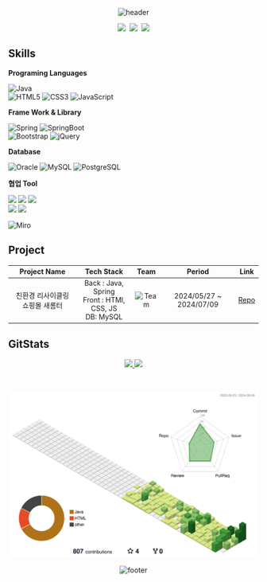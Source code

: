 <div align="center">
  
  ![header](https://capsule-render.vercel.app/api?type=cylinder&color=auto&height=150&section=header&text=🙌Hi!%20I'm%20DaeHyun!🙌&fontSize=50)

</div>

<p align="center">
  <a href="mailto:k.devhyun@gmail.com"><img src="https://img.shields.io/badge/Gmail-d14836?style=flat-square&logo=Gmail&logoColor=white&link=aaz11512@gmail.com"/></a>&nbsp
  <a href="https://dev-foundation.tistory.com/"><img src="https://img.shields.io/badge/Tistory-0000  00?style=flat-square&logo=Tistory&logoColor=white&link=https://dev-foundation.tistory.com"/></a>&nbsp
  <a href="https://www.instagram.com/daenim_/"><img src="https://img.shields.io/badge/Instagram-E4405F?style=flat-square&logo=Instagram&logoColor=white"/></a>
</p>


## Skills

**Programing Languages**

  ![Java](https://img.shields.io/badge/java-%23ED8B00.svg?style=for-the-badge&logo=openjdk&logoColor=white)<br>
  ![HTML5](https://img.shields.io/badge/html5-%23E34F26.svg?style=for-the-badge&logo=html5&logoColor=white)
  ![CSS3](https://img.shields.io/badge/css3-%231572B6.svg?style=for-the-badge&logo=css3&logoColor=white)
  ![JavaScript](https://img.shields.io/badge/javascript-%23323330.svg?style=for-the-badge&logo=javascript&logoColor=%23F7DF1E)

**Frame Work & Library**

![Spring](https://img.shields.io/badge/spring-%236DB33F.svg?style=for-the-badge&logo=spring&logoColor=white)
![SpringBoot](https://img.shields.io/badge/springboot-%236DB33F.svg?style=for-the-badge&logo=springboot&logoColor=white)
<br>
![Bootstrap](https://img.shields.io/badge/bootstrap-%238511FA.svg?style=for-the-badge&logo=bootstrap&logoColor=white)
![jQuery](https://img.shields.io/badge/jquery-%230769AD.svg?style=for-the-badge&logo=jquery&logoColor=white)

**Database**

![Oracle](https://img.shields.io/badge/Oracle-F80000?style=for-the-badge&logo=oracle&logoColor=white)
![MySQL](https://img.shields.io/badge/mysql-4479A1.svg?style=for-the-badge&logo=mysql&logoColor=white)
![PostgreSQL](https://img.shields.io/badge/postgre-4479A1.svg?style=for-the-badge&logo=postgresql&logoColor=white)

**협업 Tool**

<p>
<img src="https://img.shields.io/badge/figma-F24E1E?style=for-the-badge&logo=figma&logoColor=white">
<img src="https://img.shields.io/badge/notion-000000?style=for-the-badge&logo=notion&logoColor=white">
<img src="https://img.shields.io/badge/Slack-4A154B?style=for-the-badge&logo=slack&logoColor=white"><br>
<img src="https://img.shields.io/badge/Discord-5865F2?style=for-the-badge&logo=discord&logoColor=white">
<img src="https://img.shields.io/badge/GitHub-181717?style=for-the-badge&logo=github&logoColor=white">
</p>

![Miro](https://img.shields.io/badge/Miro-050038.svg?style=for-the-badge&logo=Miro&logoColor=white)

## Project

|Project Name|Tech Stack|Team|Period|Link|
|:---:|:---:|:---:|:---:|:---:|
|친환경 리사이클링 쇼핑몰 새롬터| Back : Java, Spring<br> Front : HTMl, CSS, JS<br> DB: MySQL | ![Team](https://img.shields.io/badge/Team-red) | 2024/05/27 ~ 2024/07/09| [Repo](https://github.com/Saerom-teo/server)|

## GitStats

<a href="s">
  <p align="center">
    <img src="https://github-readme-stats.vercel.app/api?username=DevHyun2&theme=tokyonight&show_icons=true" width="45%" />
    <img src="https://github-readme-stats.vercel.app/api/top-langs/?username=DevHyun2&exclude_repo=dkssud8150.github.io&layout=compact&theme=tokyonight" width="35%" />
  </p>
</a>
<br>

<p align="center">

![](./profile-3d-contrib/profile-green.svg)

</p>

<div align="center">
  
![footer](https://capsule-render.vercel.app/api?type=cylinder&color=auto&height=150&section=header&text=🙌Thank%20you!🙌&fontSize=50)

</div>
